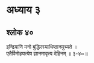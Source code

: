 # अध्याय ३

## श्लोक ४०

इन्द्रियाणि मनो बुद्धिरस्याधिष्ठानमुच्यते ।<br>एतैर्विमोहयत्येष ज्ञानमावृत्य देहिनम् ॥ ३-४०॥<br><br>

